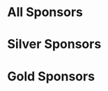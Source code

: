 <!-- This file is used for integration testing and should not be modified without changes to integration.yml first. -->

# All Sponsors

<!-- sponsors -->
<!-- sponsors -->

# Silver Sponsors

<!-- silver -->
<!-- silver -->

# Gold Sponsors

<!-- gold -->
<!-- gold -->
